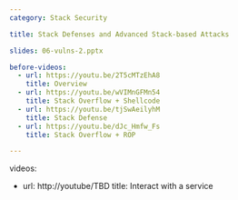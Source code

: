 ```yaml
---
category: Stack Security

title: Stack Defenses and Advanced Stack-based Attacks

slides: 06-vulns-2.pptx

before-videos:
  - url: https://youtu.be/2T5cMTzEhA8
    title: Overview
  - url: https://youtu.be/wVIMnGFMn54
    title: Stack Overflow + Shellcode
  - url: https://youtu.be/tjSwAeilyhM
    title: Stack Defense
  - url: https://youtu.be/dJc_Hmfw_Fs
    title: Stack Overflow + ROP

---
```

videos:
  - url: http://youtube/TBD
    title: Interact with a service
